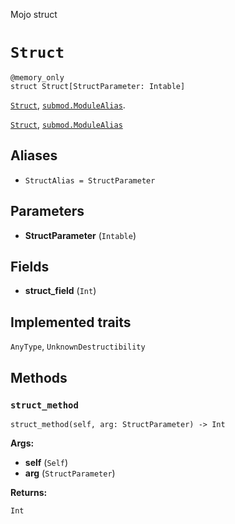 Mojo struct

# `Struct`

```mojo
@memory_only
struct Struct[StructParameter: Intable]
```

[`Struct`](Struct-.md), [`submod.ModuleAlias`](_index.md#aliases).


[`Struct`](Struct-.md), [`submod.ModuleAlias`](_index.md#aliases)


## Aliases

- `StructAlias = StructParameter`

## Parameters

- **StructParameter** (`Intable`)

## Fields

- **struct_field** (`Int`)

## Implemented traits

`AnyType`, `UnknownDestructibility`

## Methods

### `struct_method`

```mojo
struct_method(self, arg: StructParameter) -> Int
```

**Args:**

- **self** (`Self`)
- **arg** (`StructParameter`)

**Returns:**

`Int`


